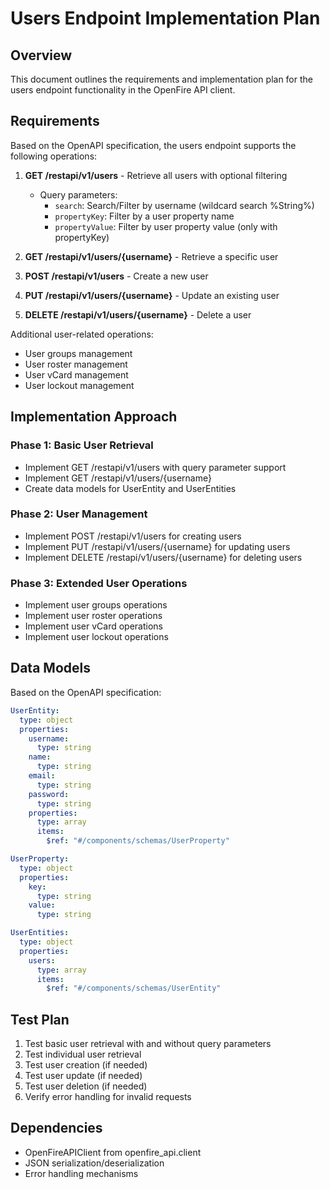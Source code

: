# Users Endpoint Implementation Plan

## Overview
This document outlines the requirements and implementation plan for the users endpoint functionality in the OpenFire API client.

## Requirements
Based on the OpenAPI specification, the users endpoint supports the following operations:

1. **GET /restapi/v1/users** - Retrieve all users with optional filtering
   - Query parameters:
     - `search`: Search/Filter by username (wildcard search %String%)
     - `propertyKey`: Filter by a user property name
     - `propertyValue`: Filter by user property value (only with propertyKey)

2. **GET /restapi/v1/users/{username}** - Retrieve a specific user

3. **POST /restapi/v1/users** - Create a new user

4. **PUT /restapi/v1/users/{username}** - Update an existing user

5. **DELETE /restapi/v1/users/{username}** - Delete a user

Additional user-related operations:
- User groups management
- User roster management
- User vCard management
- User lockout management

## Implementation Approach

### Phase 1: Basic User Retrieval
- Implement GET /restapi/v1/users with query parameter support
- Implement GET /restapi/v1/users/{username}
- Create data models for UserEntity and UserEntities

### Phase 2: User Management
- Implement POST /restapi/v1/users for creating users
- Implement PUT /restapi/v1/users/{username} for updating users
- Implement DELETE /restapi/v1/users/{username} for deleting users

### Phase 3: Extended User Operations
- Implement user groups operations
- Implement user roster operations
- Implement user vCard operations
- Implement user lockout operations

## Data Models
Based on the OpenAPI specification:

```yaml
UserEntity:
  type: object
  properties:
    username:
      type: string
    name:
      type: string
    email:
      type: string
    password:
      type: string
    properties:
      type: array
      items:
        $ref: "#/components/schemas/UserProperty"

UserProperty:
  type: object
  properties:
    key:
      type: string
    value:
      type: string

UserEntities:
  type: object
  properties:
    users:
      type: array
      items:
        $ref: "#/components/schemas/UserEntity"
```

## Test Plan
1. Test basic user retrieval with and without query parameters
2. Test individual user retrieval
3. Test user creation (if needed)
4. Test user update (if needed)
5. Test user deletion (if needed)
6. Verify error handling for invalid requests

## Dependencies
- OpenFireAPIClient from openfire_api.client
- JSON serialization/deserialization
- Error handling mechanisms
